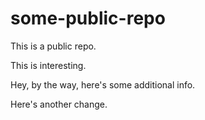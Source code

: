 # some-public-repo

This is a public repo.

This is interesting.

Hey, by the way, here's some additional info.

Here's another change.
